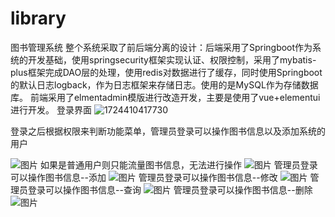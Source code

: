 # library
图书管理系统
整个系统采取了前后端分离的设计：后端采用了Springboot作为系统的开发基础，使用springsecurity框架实现认证、权限控制，采用了mybatis-plus框架完成DAO层的处理，使用redis对数据进行了缓存，同时使用Springboot的默认日志logback，作为日志框架来存储日志。使用的是MySQL作为存储数据库。
前端采用了elmentadmin模版进行改造开发，主要是使用了vue+elementui进行开发。
登录界面
![1724410417730](https://github.com/user-attachments/assets/05f10fb5-d212-43d0-991c-5f018872b05e)

登录之后根据权限来判断功能菜单，管理员登录可以操作图书信息以及添加系统的用户

![图片](https://github.com/user-attachments/assets/204f85ec-00ad-4603-a80b-8e1aeff6562e)
如果是普通用户则只能流量图书信息，无法进行操作
![图片](https://github.com/user-attachments/assets/366986c7-f9ef-49ec-aee1-e9a4c2d936f7)
管理员登录可以操作图书信息--添加
![图片](https://github.com/user-attachments/assets/608d5a48-e8c3-48eb-b77e-9be0e6df0293)
管理员登录可以操作图书信息--修改
![图片](https://github.com/user-attachments/assets/608d5a48-e8c3-48eb-b77e-9be0e6df0293)
管理员登录可以操作图书信息--查询
![图片](https://github.com/user-attachments/assets/2cfcf702-c519-435b-bab4-7b1ca7a68d5b)
管理员登录可以操作图书信息--删除
![图片](https://github.com/user-attachments/assets/308828d4-e636-4d9c-bda7-adba4d0172ef)
